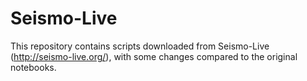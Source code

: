 # Seismo-Live

This repository contains scripts downloaded from Seismo-Live (http://seismo-live.org/), with some changes compared to the original notebooks.
